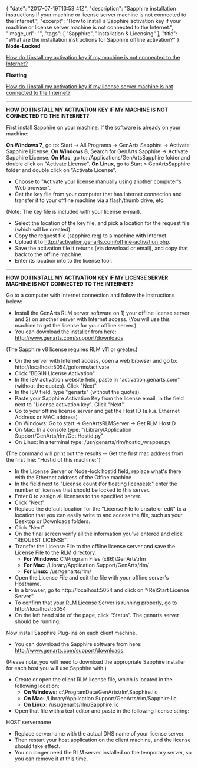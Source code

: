 {
  "date": "2017-07-19T13:53:41Z",
  "description": "Sapphire installation instructions if your machine or license server machine is not connected to the Internet.",
  "excerpt": "How to install a Sapphire activation key if your machine or license server machine is not connected to the Internet.",
  "image_url": "",
  "tags": [
    "Sapphire",
    "Installation & Licensing"
  ],
  "title": "What are the installation instructions for Sapphire offline activation?"
}
**Node-Locked**

<a href="#how1">How do I install my activation key if my machine is not connected to the Internet?</a>

**Floating**

<a href="#how2">How do I install my activation key if my license server machine is not connected to the Internet?</a>

---

<p></p>

<a name=how1>**HOW DO I INSTALL MY ACTIVATION KEY IF MY MACHINE IS NOT CONNECTED TO THE INTERNET?**

First install Sapphire on your machine. If the software is already on your machine:

**On Windows 7**, go to: Start -> All Programs -> GenArts Sapphire -> Activate Sapphire <version> License.
**On Windows 8**, Search for GenArts Sapphire -> Activate Sapphire License.
**On Mac**, go to: /Applications/GenArtsSapphire folder and double click on "Activate License".
**On Linux**, go to Start > GenArtsSapphire folder and double click on "Activate License".

* Choose to "Activate your license manually using another computer's Web browser".
* Get the key file from your computer that has Internet connection and transfer it to your offline machine via a flash/thumb drive, etc.

\(Note: The key file is included with your license e-mail).

* Select the location of the key file, and pick a location for the request file (which will be created).
* Copy the request file (sapphire.req) to a machine with Internet.
* Upload it to http://activation.genarts.com/offline-activation.php.
* Save the activation file it returns (via download or email), and copy that back to the offline machine.
* Enter its location into to the license tool.

---

<p></p>

<a name=how2>**HOW DO I INSTALL MY ACTIVATION KEY IF MY LICENSE SERVER MACHINE IS NOT CONNECTED TO THE INTERNET?**

Go to a computer with Internet connection and follow the instructions below:

* Install the GenArts RLM server software on 1) your offline license server and 2) on another server with Internet access. (You will use this machine to get the license for your offline server.)
* You can download the installer from here: http://www.genarts.com/support/downloads

\(The Sapphire v8 license requires RLM v11 or greater.)

* On the server with Internet access, open a web browser and go to: http://localhost:5054/goforms/activate
* Click "BEGIN License Activation"
* In the ISV activation website field, paste in "activation.genarts.com" (without the quotes). Click "Next".
* In the ISV field, type "genarts" (without the quotes).
* Paste your Sapphire Activation Key from the license email, in the field next to "License activation key". Click "Next".
* Go to your offline license server and get the Host ID (a.k.a. Ethernet Address or MAC address)
* On Windows: Go to start -> GenArtsRLMServer -> Get RLM HostID
* On Mac: In a console type: "/Library/Application Support/GenArts/rlm/Get Hostid.py"
* On Linux: In a terminal type: /usr/genarts/rlm/hostid_wrapper.py

\(The command will print out the results -- Get the first mac address from the first line: "Hostid of this machine:")

* In the License Server or Node-lock hostid field, replace what's there with the Ethernet address of the Offine machine
* In the field next to "License count (for floating licenses):" enter the number of licenses that should be locked to this server.
* Enter 0 to assign all licenses to the specified server.
* Click "Next".
* Replace the default location for the "License File to create or edit" to a location that you can easily write to and access the file, such as your Desktop or Downloads folders.
* Click "Next".
* On the final screen verify all the information you've entered and click "REQUEST LICENSE".
* Transfer the License File to the offline license server and save the License File to the RLM directory.
  * **For Windows:**  C:\\Program Files (x86)\\GenArts\\rlm
  * **For Mac:**  /Library/Application Support/GenArts/rlm/
  * **For Linux:**  /usr/genarts/rlm/
* Open the License File and edit the file with your offline server's Hostname.
* In a browser, go to http://localhost:5054 and click on “(Re)Start License Server”.
* To confirm that your RLM License Server is running properly, go to http://localhost:5054
* On the left hand side of the page, click “Status”. The genarts server should be running.

Now install Sapphire Plug-ins on each client machine.

* You can download the Sapphire software from here: http://www.genarts.com/support/downloads.

\(Please note, you will need to download the appropriate Sapphire installer for each host you will use Sapphire with.)

* Create or open the client RLM license file, which is located in the following location:
  * **On Windows:** c:\\ProgramData\\GenArts\\rlm\\Sapphire.lic
  * **On Mac:** /Library/Application Support/GenArts/rlm/Sapphire.lic
  * **On Linux:** /usr/genarts/rlm/Sapphire.lic
* Open that file with a text editor and paste in the following license string:

HOST servername

* Replace servername with the actual DNS name of your license server.
* Then restart your host application on the client machine, and the license should take effect.
* You no longer need the RLM server installed on the temporary server, so you can remove it at this time.
